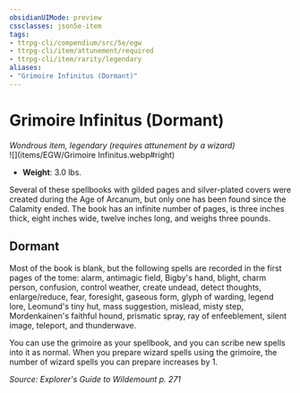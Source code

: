 ```yaml
---
obsidianUIMode: preview
cssclasses: json5e-item
tags:
- ttrpg-cli/compendium/src/5e/egw
- ttrpg-cli/item/attunement/required
- ttrpg-cli/item/rarity/legendary
aliases: 
- "Grimoire Infinitus (Dormant)"
---
```

# Grimoire Infinitus (Dormant)
*Wondrous item, legendary (requires attunement by a wizard)*  
![](items/EGW/Grimoire Infinitus.webp#right)  

- **Weight**: 3.0 lbs.

Several of these spellbooks with gilded pages and silver-plated covers were created during the Age of Arcanum, but only one has been found since the Calamity ended. The book has an infinite number of pages, is three inches thick, eight inches wide, twelve inches long, and weighs three pounds.

## Dormant

Most of the book is blank, but the following spells are recorded in the first pages of the tome: alarm, antimagic field, Bigby's hand, blight, charm person, confusion, control weather, create undead, detect thoughts, enlarge/reduce, fear, foresight, gaseous form, glyph of warding, legend lore, Leomund's tiny hut, mass suggestion, mislead, misty step, Mordenkainen's faithful hound, prismatic spray, ray of enfeeblement, silent image, teleport, and thunderwave.

You can use the grimoire as your spellbook, and you can scribe new spells into it as normal. When you prepare wizard spells using the grimoire, the number of wizard spells you can prepare increases by 1.

*Source: Explorer's Guide to Wildemount p. 271*